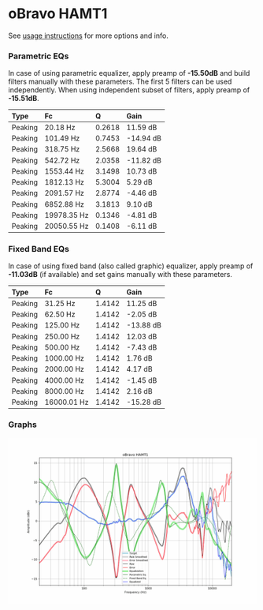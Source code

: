# oBravo HAMT1
See [usage instructions](https://github.com/jaakkopasanen/AutoEq#usage) for more options and info.

### Parametric EQs
In case of using parametric equalizer, apply preamp of **-15.50dB** and build filters manually
with these parameters. The first 5 filters can be used independently.
When using independent subset of filters, apply preamp of **-15.51dB**.

| Type    | Fc          |      Q | Gain      |
|:--------|:------------|:-------|:----------|
| Peaking | 20.18 Hz    | 0.2618 | 11.59 dB  |
| Peaking | 101.49 Hz   | 0.7453 | -14.94 dB |
| Peaking | 318.75 Hz   | 2.5668 | 19.64 dB  |
| Peaking | 542.72 Hz   | 2.0358 | -11.82 dB |
| Peaking | 1553.44 Hz  | 3.1498 | 10.73 dB  |
| Peaking | 1812.13 Hz  | 5.3004 | 5.29 dB   |
| Peaking | 2091.57 Hz  | 2.8774 | -4.46 dB  |
| Peaking | 6852.88 Hz  | 3.1813 | 9.10 dB   |
| Peaking | 19978.35 Hz | 0.1346 | -4.81 dB  |
| Peaking | 20050.55 Hz | 0.1408 | -6.11 dB  |

### Fixed Band EQs
In case of using fixed band (also called graphic) equalizer, apply preamp of **-11.03dB**
(if available) and set gains manually with these parameters.

| Type    | Fc          |      Q | Gain      |
|:--------|:------------|:-------|:----------|
| Peaking | 31.25 Hz    | 1.4142 | 11.25 dB  |
| Peaking | 62.50 Hz    | 1.4142 | -2.05 dB  |
| Peaking | 125.00 Hz   | 1.4142 | -13.88 dB |
| Peaking | 250.00 Hz   | 1.4142 | 12.03 dB  |
| Peaking | 500.00 Hz   | 1.4142 | -7.43 dB  |
| Peaking | 1000.00 Hz  | 1.4142 | 1.76 dB   |
| Peaking | 2000.00 Hz  | 1.4142 | 4.17 dB   |
| Peaking | 4000.00 Hz  | 1.4142 | -1.45 dB  |
| Peaking | 8000.00 Hz  | 1.4142 | 2.16 dB   |
| Peaking | 16000.01 Hz | 1.4142 | -15.28 dB |

### Graphs
![](./oBravo%20HAMT1.png)